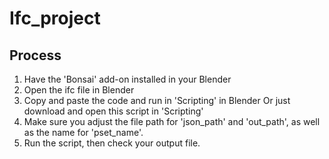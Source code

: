 # Ifc_project


## Process
1. Have the 'Bonsai' add-on installed in your Blender
2. Open the ifc file in Blender
3. Copy and paste the code and run in 'Scripting' in Blender
   Or just download and open this script in 'Scripting'
4. Make sure you adjust the file path for 'json_path' and 'out_path', as well as the name for 'pset_name'. 
5. Run the script, then check your output file.

